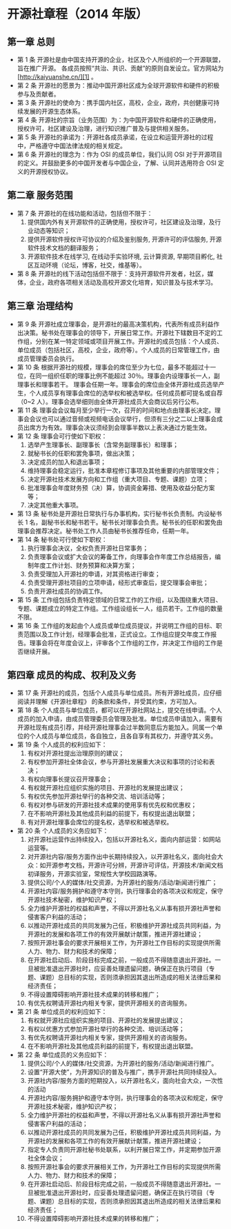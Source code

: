 # 开源社章程（2014 年版）

## 第一章 总则

- 第 1 条 开源社是由中国支持开源的企业，社区及个人所组织的一个开源联盟，旨在推广开源。 各成员按照“共治、共识、贡献”的原则自发设立。官方网站为 [http://kaiyuanshe.cn/][1] 。
- 第 2 条 开源社的愿景为：推动中国开源社区成为全球开源软件和硬件的积极参与及贡献者。
- 第 3 条 开源社的使命为：携手国内社区，高校，企业，政府，共创健康可持续发展的开源生态体系。
- 第 4 条 开源社的宗旨（业务范围）为：为中国开源软件和硬件的正确使用，授权许可，社区建设及治理，进行知识推广普及与提供相关服务。
- 第 5 条 开源社的承诺为：开源社各成员承诺，在设立和运营开源社的过程中，严格遵守中国法律法规的相关规定。
- 第 6 条 开源社的理念为：作为 OSI 的成员单位，我们认同 OSI 对于开源项目的定义。并鼓励更多的中国开发者与中国企业，了解、认同并选用符合 OSI 定义的开源授权协议。

## 第二章 服务范围

- 第 7 条 开源社的在线功能和活动，包括但不限于：
    1.  提供国内外有关开源软件的正确使用，授权许可，社区建设及治理，及行业动态等知识；
    2.  提供开源软件授权许可协议的介绍及鉴别服务, 开源许可的评估服务, 开源软件技术文档的翻译服务；
    3.  开源软件技术在线学习, 在线动手实验环境, 云计算资源, 早期项目孵化, 社区互动环境（论坛，博客，社交，维基等）。
- 第 8 条 开源社的线下活动包括但不限于：支持开源软件开发者，社区，媒体，企业，政府各项相关活动及高校开源文化培育，知识普及与技术学习。

## 第三章 治理结构

- 第 9 条 开源社成立理事会，是开源社的最高决策机构，代表所有成员利益作出决策。秘书处在理事会的领导下，开展日常工作。开源社下辖数目不定的工作组，分别在某一特定领域或项目开展工作。开源社的成员包括：个人成员、单位成员（包括社区，高校，企业，政府等）。个人成员的日常管理工作，由成员管理委员会执行。
- 第 10 条 根据开源社的规模，理事会的席位至少为七位，最多不能超过十一位，在同一组织任职的理事比例不能超过 30％。理事会内设理事长一人，副理事长和理事若干。 理事会任期一年。理事会的席位由全体开源社成员选举产生，个人成员享有理事会席位的选举权和被选举权。任何成员都可提名或自荐（0~2 人）。理事会选举细则由全体开源社成员大会商议后另行公布。
- 第 11 条 理事会会议每月至少举行一次，召开的时间和地点由理事长决定。理事会会议也可以通过音频或视频电话会议举行，但须有三分之二以上理事会成员出席方为有效。理事会决议须经到会理事半数以上表决通过方能生效。
- 第 12 条 理事会可行使如下职权：
    1.  选举产生理事长、副理事长（含常务副理事长）和理事；
    2.  就秘书长的任职和罢免事项，做出决策；
    3.  决定成员的加入和退出事项；
    4.  维持理事会稳定运行，批准本章程修订事项及其他重要的内部管理文件；
    5.  决定开源社技术发展方向和工作组（重大项目、专题、课题）立项；
    6.  批准理事会年度财务预（决）算，协调资金筹措、使用及收益分配方案等；
    7.  决定其他重大事项。
- 第 13 条 秘书处是开源社日常执行与办事机构，实行秘书长负责制。内设秘书长 1 名，副秘书长和秘书若干。秘书长对理事会负责。秘书长的任职和罢免由理事会推荐决定。秘书处工作人员由秘书长推荐任命，任期一年。
- 第 14 条 秘书处可行使如下职权：
    1.  执行理事会决议，全权负责开源社日常事务；
    2.  负责理事会议或扩大会议的筹备工作，向理事会作年度工作总结报告，编制年度工作计划、财务预算和决算方案；
    3.  负责受理加入开源社的申请，对其资格进行审查；
    4.  负责受理开源社项目的立项申请，经形式审查后，提交理事会审批；
    5.  负责开源社成员的协调工作。
- 第 15 条 工作组包括负责特定领域的日常工作的工作组，以及围绕重大项目、专题、课题成立的特定工作组。工作组设组长一人，组员若干。工作组的数量不限。
- 第 16 条 工作组的发起由个人成员或单位成员提议，并说明工作组的目标、职责范围以及工作计划，经理事会批准，正式设立。工作组应提交年度工作报告。理事会将在年度会议上，评审各个工作组的工作，并决定工作组的工作是否继续开展。

## 第四章 成员的构成、权利及义务

- 第 17 条 开源社的成员，包括个人成员与单位成员。所有开源社成员，应仔细阅读并理解《开源社章程》 的条款和条件，并受其约束，方可加入。
- 第 18 条 个人成员与单位成员，都可以在开源社网站上，提交在线申请。个人成员的加入申请，由成员管理委员会管理及批准。单位成员申请加入，需要有开源社现有成员引荐，并经开源社理事会过半数同意后方能加入。同属一个单位的个人成员与单位成员，各自独立，且各自享有其权力，并遵守其义务。
- 第 19 条 个人成员的权利应如下：
    1.  有权对开源社提出治理原则的建议；
    2.  有权参加开源社全体会议，参与开源社发展重大决议和事项的讨论和表决；
    3.  有权向理事长提议召开理事会；
    4.  有权就开源社应组织实施的项目、开源社的发展提出建议；
    5.  有权优先参加开源社举行的各种交流、培训活动等；
    6.  有权对参与研发的开源社技术成果的使用享有优先权和优惠权；
    7.  在不影响开源社及其他成员利益的前提下，有权提出退出联盟；
    8.  有对开源社理事会席位的提名权，选举权和被选举权。
- 第 20 条 个人成员的义务应如下：
    1.  对开源社运营作出持续投入，包括以开源社名义，面向内部运营：如网站运营等。
    2.  对开源社内容/服务方面作出中长期持续投入，以开源社名义，面向社会大众：如开源参考文档，开源许可分辨，开源许可评估，开源技术/新闻文档初译服务，开源实验室，常规性大学校园路演等。
    3.  提供公司/个人的媒体/社交资源，为开源社的服务/活动/新闻进行推广；
    4.  开源社内容/服务拥护和遵守本守则，执行理事会的各项决议和规定，保守开源社技术秘密，维护知识产权；
    5.  全力维护开源社的权益和声誉，不得以开源社名义从事有损开源社声誉和侵害客户利益的活动；
    6.  以推动开源社成员的共同发展为己任，积极维护开源社成员共同利益，为开源社的发展和各项工作的有效开展献计献策，推进开源社建设；
    7.  按照开源社事会的要求开展相关工作，为开源社工作目标的实现提供所需人力、物力、财力和技术的保障；
    8.  在开源社启动后、阶段目标完成之前，一般成员不得随意退出开源社。一旦被批准退出开源社时，应妥善处理遗留问题，确保正在执行项目（专题、课题）总目标的实现，否则须承担因其退出所造成的相关法律后果和经济责任；
    9.  不得设置障碍影响开源社技术成果的转移和推广；
    10. 有优先权聘请开源社内相关专家，提供开源相关的咨询服务。
- 第 21 条 单位成员的权利应如下：
    1.  有权就开源社应组织实施的项目、开源社的发展提出建议；
    2.  有权以优惠方式参加开源社举行的各种交流、培训活动等；
    3.  有优先权聘请开源社内相关专家，提供开源相关的咨询服务。
    4.  在不影响开源社及其他成员利益的前提下，有权提出退出联盟。
- 第 22 条 单位成员的义务应如下：
    1.  提供公司/个人的媒体/社交资源，为开源社的服务/活动/新闻进行推广。
    2.  设置“开源大使”，为开源知识的普及与推广，携手开源社共同持续投入。
    3.  开源社内容/服务方面的短期投入，以开源社名义，面向社会大众，一次性的活动
    4.  开源社内容/服务拥护和遵守本守则，执行理事会的各项决议和规定，保守开源社技术秘密，维护知识产权；
    5.  全力维护开源社的权益和声誉，不得以开源社名义从事有损开源社声誉和侵害客户利益的活动；
    6.  以推动开源社成员的共同发展为己任，积极维护开源社成员共同利益，为开源社的发展和各项工作的有效开展献计献策，推进开源社建设；
    7.  指定专人负责同开源社秘书处联系，以利开展日常工作，并定期参加开源社全体会议；
    8.  按照开源社事会的要求开展相关工作，为开源社工作目标的实现提供所需人力、物力、财力和技术的保障；
    9.  在开源社启动后、阶段目标完成之前，一般成员不得随意退出开源社。一旦被批准退出开源社时，应妥善处理遗留问题，确保正在执行项目（专题、课题）总目标的实现，否则须承担因其退出所造成的相关法律后果和经济责任；
    10. 不得设置障碍影响开源社技术成果的转移和推广；

[1]: http%3A%2F%2Fkaiyuanshe.cn%2F